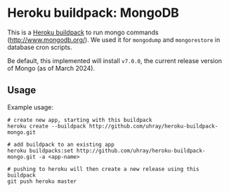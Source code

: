 # Heroku buildpack: MongoDB

This is a [Heroku buildpack](http://devcenter.heroku.com/articles/buildpacks) to run mongo commands (http://www.mongodb.org/). We used it for `mongodump` and `mongorestore` in database cron scripts.

Be default, this implemented will install `v7.0.0`, the current release version of Mongo (as of March 2024).

## Usage

Example usage:

    # create new app, starting with this buildpack
    heroku create --buildpack http://github.com/uhray/heroku-buildpack-mongo.git

    # add buildpack to an existing app
    heroku buildpacks:set http://github.com/uhray/heroku-buildpack-mongo.git -a <app-name>

    # pushing to heroku will then create a new release using this buildpack
    git push heroku master
